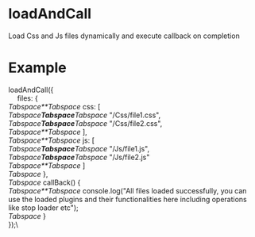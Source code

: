# loadAndCall
Load Css and Js files dynamically and execute callback on completion

# Example

loadAndCall({\
&emsp;   files: {\
*Tabspace**Tabspace*        css: [\
*Tabspace**Tabspace**Tabspace*            "/Css/file1.css",\
*Tabspace**Tabspace**Tabspace*            "/Css/file2.css",\
*Tabspace**Tabspace*        ],\
*Tabspace**Tabspace*        js: [\
*Tabspace**Tabspace**Tabspace*            "/Js/file1.js",\
*Tabspace**Tabspace**Tabspace*            "/Js/file2.js"\
*Tabspace**Tabspace*        ]\
*Tabspace*    },\
*Tabspace*    callBack() {\
*Tabspace**Tabspace*        console.log("All files loaded successfully, you can use the loaded plugins and their functionalities here including operations like stop loader etc");\
*Tabspace*    }\
});\
